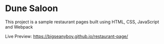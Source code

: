 # Dune Saloon

This project is a sample restaurant pages built using HTML, CSS, JavaScript and Webpack

Live Preview: https://bigseanyboy.github.io/restaurant-page/
